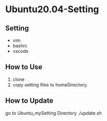 # Ubuntu20.04-Setting
## Setting
* vim
* bashrc
* vscode

## How to Use
1. clone
2. copy setting files to homeDirectory.


## How to Update
go to Ubuntu_mySetting Directory
./update.sh
